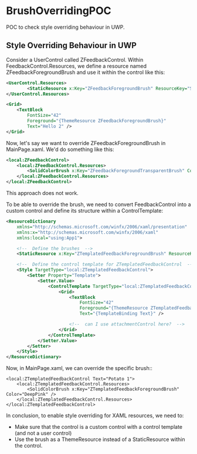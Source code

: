 # BrushOverridingPOC

POC to check style overriding behaviour in UWP.


## Style Overriding Behaviour in UWP
 
Consider a UserControl called ZFeedbackControl. Within FeedbackControl.Resources, we define a resource named ZFeedbackForegroundBrush and use it within the control like this:
 
```xml
<UserControl.Resources>
        <StaticResource x:Key="ZFeedbackForegroundBrush" ResourceKey="SystemControlForegroundBaseHighBrush" />
</UserControl.Resources>

<Grid>
	<TextBlock
		FontSize="42"
		Foreground="{ThemeResource ZFeedbackForegroundBrush}"
		Text="Hello 2" />
</Grid>
````

Now, let's say we want to override ZFeedbackForegroundBrush in MainPage.xaml. We'd do something like this:
```xml
<local:ZFeedbackControl>
	<local:ZFeedbackControl.Resources>
		<SolidColorBrush x:Key="ZFeedbackForegroundTransparentBrush" Color="DeepPink" />
	</local:ZFeedbackControl.Resources>
</local:ZFeedbackControl>
````

This approach does not work. 

To be able to override the brush, we need to convert FeedbackControl into a custom control and define its structure within a ControlTemplate:
```xml
<ResourceDictionary
    xmlns="http://schemas.microsoft.com/winfx/2006/xaml/presentation"
    xmlns:x="http://schemas.microsoft.com/winfx/2006/xaml"
    xmlns:local="using:App1">

    <!--  Define the brushes  -->
    <StaticResource x:Key="ZTemplatedFeedbackForegroundBrush" ResourceKey="SystemControlForegroundBaseHighBrush" />

    <!--  Define the control template for ZTemplatedFeedbackControl  -->
    <Style TargetType="local:ZTemplatedFeedbackControl">
        <Setter Property="Template">
            <Setter.Value>
                <ControlTemplate TargetType="local:ZTemplatedFeedbackControl">
                    <Grid>
                        <TextBlock
                            FontSize="42"
                            Foreground="{ThemeResource ZTemplatedFeedbackForegroundBrush}"
                            Text="{TemplateBinding Text}" />

                        <!--  can I use attachmentControl here?  -->
                    </Grid>
                </ControlTemplate>
            </Setter.Value>
        </Setter>
    </Style>
</ResourceDictionary>
```

Now, in MainPage.xaml, we can override the specific brush::

```
<local:ZTemplatedFeedbackControl Text="Potato 1">
	<local:ZTemplatedFeedbackControl.Resources>
		<SolidColorBrush x:Key="ZTemplatedFeedbackForegroundBrush" Color="DeepPink" />
	</local:ZTemplatedFeedbackControl.Resources>
</local:ZTemplatedFeedbackControl>
```

In conclusion, to enable style overriding for XAML resources, we need to:
- Make sure that the control is a custom control with a control template (and not a user control)
- Use the brush as a ThemeResource instead of a StaticResource within the control.

